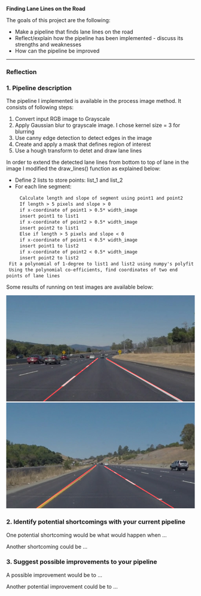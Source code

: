 
**Finding Lane Lines on the Road**

The goals of this project are the following:
* Make a pipeline that finds lane lines on the road
* Reflect/explain how the pipeline has been implemented - discuss its strengths and weaknesses
* How can the pipeline be improved


[//]: # (Image References)

[image1]: ./test_images_output/solidWhiteCurve.jpg
[image2]: ./test_images_output/solidYellowCurve.jpg

---

### Reflection

### 1. Pipeline description
The pipeline I implemented is available in the process image method. It consists of following steps:
1. Convert input RGB image to Grayscale
2. Apply Gaussian blur to grayscale image. I chose kernel size = 3 for blurring
3. Use canny edge detection to detect edges in the image
3. Create and apply a mask that defines region of interest
4. Use a hough transform to detet and draw lane lines

In order to extend the detected lane lines from bottom to top of lane in the image I modified the draw_lines() function as explained below:

* Define 2 lists to store points: list_1 and list_2
* For each line segment:
```
     Calculate length and slope of segment using point1 and point2
     If length > 5 pixels and slope > 0
     if x-coordinate of point1 > 0.5* width_image
     insert point1 to list1
     if x-coordinate of point2 > 0.5* width_image
     insert point2 to list1
     Else if length > 5 pixels and slope < 0
     if x-coordinate of point1 < 0.5* width_image
     insert point1 to list2
     if x-coordinate of point2 < 0.5* width_image
     insert point2 to list2
 Fit a polynomial of 1-degree to list1 and list2 using numpy's polyfit
 Using the polynomial co-efficients, find coordinates of two end points of lane lines
 ```

 
Some results of running on test images are available below:

![SolidWhiteCurve][image1]
![SolidYellowCurve][image2]


### 2. Identify potential shortcomings with your current pipeline


One potential shortcoming would be what would happen when ... 

Another shortcoming could be ...


### 3. Suggest possible improvements to your pipeline

A possible improvement would be to ...

Another potential improvement could be to ...
